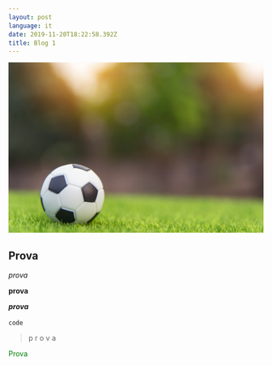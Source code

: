 ```yaml
---
layout: post
language: it
date: 2019-11-20T18:22:58.392Z
title: Blog 1
---
```

![Una palla](../../static/assets/ball.jpg "Una palla")

## Prova

_prova_

**prova**

**_prova_**

`code`

> p
> r
> o
> v
> a

<p style="color:green">Prova</p>
